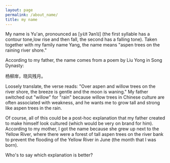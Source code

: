```yaml
---
layout: page
permalink: /about_name/
title: my name
---
```


My name is Yu'an, pronounced as [y˨˩˦ ʔan˥˩] (the first syllable has a contour tone,low rise and then fall, the second has a falling tone). Taken together with my family name Yang, the name means "aspen trees on the raining river shore." 

According to my father, the name comes from a poem by Liu Yong in Song Dynasty:

杨柳岸，晓风残月。

Loosely translate, the verse reads: "Over aspen and willow trees on the river shore, the breeze is gentle and the moon is waning." My father switched out "willow" for "rain" because willow trees in Chinese culture are often associated with weakness, and he wants me to grow tall and strong like aspen trees in the rain.

Of course, all of this could be a post-hoc explanation that my father created to make himself look cultured (which would be very on brand for him). According to my mother, I got the name because she grew up next to the Yellow River, where there were a forest of tall aspen trees on the river bank to prevent the flooding of the Yellow River in June (the month that I was born).  

Who's to say which explanation is better? 


